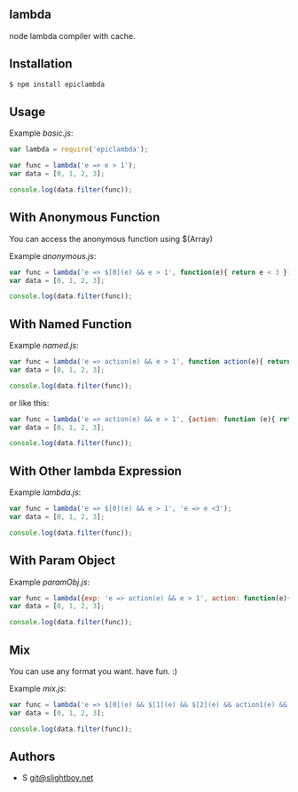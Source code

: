 ## lambda
  
  node lambda compiler with cache.

## Installation

```bash
$ npm install epiclambda
```

## Usage

Example _basic.js_:

```js
var lambda = require('epiclambda');
```

```js
var func = lambda('e => e > 1');
var data = [0, 1, 2, 3];

console.log(data.filter(func));
```

## With Anonymous Function

  You can access the anonymous function using $(Array)

Example _anonymous.js_:

```js
var func = lambda('e => $[0](e) && e > 1', function(e){ return e < 3 });
var data = [0, 1, 2, 3];

console.log(data.filter(func));
```

## With Named Function

Example _named.js_:

```js
var func = lambda('e => action(e) && e > 1', function action(e){ return e < 3 });
var data = [0, 1, 2, 3];

console.log(data.filter(func));
```

or like this:

```js
var func = lambda('e => action(e) && e > 1', {action: function (e){ return e < 3 }});
var data = [0, 1, 2, 3];

console.log(data.filter(func));
```

## With Other lambda Expression

Example _lambda.js_:

```js
var func = lambda('e => $[0](e) && e > 1', 'e => e <3');
var data = [0, 1, 2, 3];

console.log(data.filter(func));
```

## With Param Object

Example _paramObj.js_:

```js
var func = lambda({exp: 'e => action(e) && e > 1', action: function(e){ return e < 3 }});
var data = [0, 1, 2, 3];

console.log(data.filter(func));
```

## Mix

You can use any format you want. have fun. :)

Example _mix.js_:

```js
var func = lambda('e => $[0](e) && $[1](e) && $[2](e) && action1(e) && action2(e) && e > 1', ['e => e < 3', function(e){ return e < 3 }], 'e => e < 3', {action1: 'e => e < 3', action2: function(e){ return e < 3} }, function(e) { return e < 3;});
var data = [0, 1, 2, 3];

console.log(data.filter(func));
```

## Authors

 - S <git@slightboy.net>
